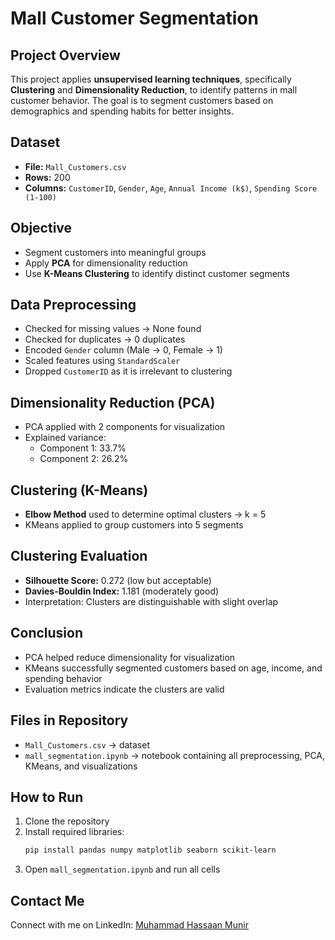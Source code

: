 # Mall Customer Segmentation

## Project Overview
This project applies **unsupervised learning techniques**, specifically **Clustering** and **Dimensionality Reduction**, to identify patterns in mall customer behavior. The goal is to segment customers based on demographics and spending habits for better insights.

## Dataset
- **File:** `Mall_Customers.csv`  
- **Rows:** 200  
- **Columns:** `CustomerID`, `Gender`, `Age`, `Annual Income (k$)`, `Spending Score (1-100)`  

## Objective
- Segment customers into meaningful groups  
- Apply **PCA** for dimensionality reduction  
- Use **K-Means Clustering** to identify distinct customer segments  

## Data Preprocessing
- Checked for missing values → None found  
- Checked for duplicates → 0 duplicates  
- Encoded `Gender` column (Male → 0, Female → 1)  
- Scaled features using `StandardScaler`  
- Dropped `CustomerID` as it is irrelevant to clustering  

## Dimensionality Reduction (PCA)
- PCA applied with 2 components for visualization  
- Explained variance:  
  - Component 1: 33.7%  
  - Component 2: 26.2%  

## Clustering (K-Means)
- **Elbow Method** used to determine optimal clusters → k = 5  
- KMeans applied to group customers into 5 segments  

## Clustering Evaluation
- **Silhouette Score:** 0.272 (low but acceptable)  
- **Davies-Bouldin Index:** 1.181 (moderately good)  
- Interpretation: Clusters are distinguishable with slight overlap  

## Conclusion
- PCA helped reduce dimensionality for visualization  
- KMeans successfully segmented customers based on age, income, and spending behavior  
- Evaluation metrics indicate the clusters are valid  

## Files in Repository
- `Mall_Customers.csv` → dataset  
- `mall_segmentation.ipynb` → notebook containing all preprocessing, PCA, KMeans, and visualizations  

## How to Run
1. Clone the repository  
2. Install required libraries:  
   ```bash
   pip install pandas numpy matplotlib seaborn scikit-learn
3. Open `mall_segmentation.ipynb` and run all cells

## Contact Me

Connect with me on LinkedIn: [Muhammad Hassaan Munir](https://www.linkedin.com/in/muhammad-hassaan-munir-79b5b2327/)

